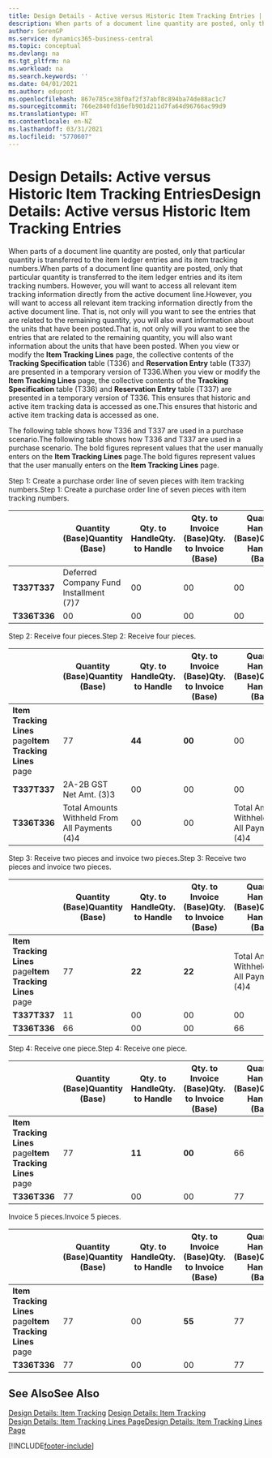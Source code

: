 ```yaml
---
title: Design Details - Active versus Historic Item Tracking Entries | Microsoft Docs
description: When parts of a document line quantity are posted, only that particular quantity is transferred to the item ledger entries and its item tracking numbers. However, you will want to access all relevant item tracking information directly from the active document line. That is, not only will you want to see the entries that are related to the remaining quantity, you will also want information about the units that have been posted. When you view or modify the **Item Tracking Lines** page, the collective contents of the **Tracking Specification** table (T336) and **Reservation Entry** table (T337) are presented in a temporary version of T336. This ensures that historic and active item tracking data is accessed as one.
author: SorenGP
ms.service: dynamics365-business-central
ms.topic: conceptual
ms.devlang: na
ms.tgt_pltfrm: na
ms.workload: na
ms.search.keywords: ''
ms.date: 04/01/2021
ms.author: edupont
ms.openlocfilehash: 867e785ce38f0af2f37abf8c894ba74de88ac1c7
ms.sourcegitcommit: 766e2840fd16efb901d211d7fa64d96766ac99d9
ms.translationtype: HT
ms.contentlocale: en-NZ
ms.lasthandoff: 03/31/2021
ms.locfileid: "5770607"
---
```

# <a name="design-details-active-versus-historic-item-tracking-entries"></a><span data-ttu-id="3ab35-107">Design Details: Active versus Historic Item Tracking Entries</span><span class="sxs-lookup"><span data-stu-id="3ab35-107">Design Details: Active versus Historic Item Tracking Entries</span></span>
<span data-ttu-id="3ab35-108">When parts of a document line quantity are posted, only that particular quantity is transferred to the item ledger entries and its item tracking numbers.</span><span class="sxs-lookup"><span data-stu-id="3ab35-108">When parts of a document line quantity are posted, only that particular quantity is transferred to the item ledger entries and its item tracking numbers.</span></span> <span data-ttu-id="3ab35-109">However, you will want to access all relevant item tracking information directly from the active document line.</span><span class="sxs-lookup"><span data-stu-id="3ab35-109">However, you will want to access all relevant item tracking information directly from the active document line.</span></span> <span data-ttu-id="3ab35-110">That is, not only will you want to see the entries that are related to the remaining quantity, you will also want information about the units that have been posted.</span><span class="sxs-lookup"><span data-stu-id="3ab35-110">That is, not only will you want to see the entries that are related to the remaining quantity, you will also want information about the units that have been posted.</span></span> <span data-ttu-id="3ab35-111">When you view or modify the **Item Tracking Lines** page, the collective contents of the **Tracking Specification** table (T336) and **Reservation Entry** table (T337) are presented in a temporary version of T336.</span><span class="sxs-lookup"><span data-stu-id="3ab35-111">When you view or modify the **Item Tracking Lines** page, the collective contents of the **Tracking Specification** table (T336) and **Reservation Entry** table (T337) are presented in a temporary version of T336.</span></span> <span data-ttu-id="3ab35-112">This ensures that historic and active item tracking data is accessed as one.</span><span class="sxs-lookup"><span data-stu-id="3ab35-112">This ensures that historic and active item tracking data is accessed as one.</span></span>  

 <span data-ttu-id="3ab35-113">The following table shows how T336 and T337 are used in a purchase scenario.</span><span class="sxs-lookup"><span data-stu-id="3ab35-113">The following table shows how T336 and T337 are used in a purchase scenario.</span></span> <span data-ttu-id="3ab35-114">The bold figures represent values that the user manually enters on the **Item Tracking Lines** page.</span><span class="sxs-lookup"><span data-stu-id="3ab35-114">The bold figures represent values that the user manually enters on the **Item Tracking Lines** page.</span></span>  

 <span data-ttu-id="3ab35-115">Step 1: Create a purchase order line of seven pieces with item tracking numbers.</span><span class="sxs-lookup"><span data-stu-id="3ab35-115">Step 1: Create a purchase order line of seven pieces with item tracking numbers.</span></span>  

||<span data-ttu-id="3ab35-116">**Quantity (Base)**</span><span class="sxs-lookup"><span data-stu-id="3ab35-116">**Quantity (Base)**</span></span>|<span data-ttu-id="3ab35-117">**Qty. to Handle**</span><span class="sxs-lookup"><span data-stu-id="3ab35-117">**Qty. to Handle**</span></span>|<span data-ttu-id="3ab35-118">**Qty. to Invoice (Base)**</span><span class="sxs-lookup"><span data-stu-id="3ab35-118">**Qty. to Invoice (Base)**</span></span>|<span data-ttu-id="3ab35-119">**Quantity Handled (Base)**</span><span class="sxs-lookup"><span data-stu-id="3ab35-119">**Quantity Handled (Base)**</span></span>|<span data-ttu-id="3ab35-120">**Quantity Invoiced (Base)**</span><span class="sxs-lookup"><span data-stu-id="3ab35-120">**Quantity Invoiced (Base)**</span></span>|  
|-|----------------------------------------------|--------------------------------------------|------------------------------------------------------|-------------------------------------------------------|--------------------------------------------------------|  
|<span data-ttu-id="3ab35-121">**T337**</span><span class="sxs-lookup"><span data-stu-id="3ab35-121">**T337**</span></span>|<span data-ttu-id="3ab35-122">Deferred Company Fund Installment (7)</span><span class="sxs-lookup"><span data-stu-id="3ab35-122">7</span></span>|<span data-ttu-id="3ab35-123">0</span><span class="sxs-lookup"><span data-stu-id="3ab35-123">0</span></span>|<span data-ttu-id="3ab35-124">0</span><span class="sxs-lookup"><span data-stu-id="3ab35-124">0</span></span>|<span data-ttu-id="3ab35-125">0</span><span class="sxs-lookup"><span data-stu-id="3ab35-125">0</span></span>|<span data-ttu-id="3ab35-126">0</span><span class="sxs-lookup"><span data-stu-id="3ab35-126">0</span></span>|  
|<span data-ttu-id="3ab35-127">**T336**</span><span class="sxs-lookup"><span data-stu-id="3ab35-127">**T336**</span></span>|<span data-ttu-id="3ab35-128">0</span><span class="sxs-lookup"><span data-stu-id="3ab35-128">0</span></span>|<span data-ttu-id="3ab35-129">0</span><span class="sxs-lookup"><span data-stu-id="3ab35-129">0</span></span>|<span data-ttu-id="3ab35-130">0</span><span class="sxs-lookup"><span data-stu-id="3ab35-130">0</span></span>|<span data-ttu-id="3ab35-131">0</span><span class="sxs-lookup"><span data-stu-id="3ab35-131">0</span></span>|<span data-ttu-id="3ab35-132">0</span><span class="sxs-lookup"><span data-stu-id="3ab35-132">0</span></span>|  

 <span data-ttu-id="3ab35-133">Step 2: Receive four pieces.</span><span class="sxs-lookup"><span data-stu-id="3ab35-133">Step 2: Receive four pieces.</span></span>  

||<span data-ttu-id="3ab35-134">**Quantity (Base)**</span><span class="sxs-lookup"><span data-stu-id="3ab35-134">**Quantity (Base)**</span></span>|<span data-ttu-id="3ab35-135">**Qty. to Handle**</span><span class="sxs-lookup"><span data-stu-id="3ab35-135">**Qty. to Handle**</span></span>|<span data-ttu-id="3ab35-136">**Qty. to Invoice (Base)**</span><span class="sxs-lookup"><span data-stu-id="3ab35-136">**Qty. to Invoice (Base)**</span></span>|<span data-ttu-id="3ab35-137">**Quantity Handled (Base)**</span><span class="sxs-lookup"><span data-stu-id="3ab35-137">**Quantity Handled (Base)**</span></span>|<span data-ttu-id="3ab35-138">**Quantity Invoiced (Base)**</span><span class="sxs-lookup"><span data-stu-id="3ab35-138">**Quantity Invoiced (Base)**</span></span>|  
|-|----------------------------------------------|--------------------------------------------|------------------------------------------------------|-------------------------------------------------------|--------------------------------------------------------|  
|<span data-ttu-id="3ab35-139">**Item Tracking Lines** page</span><span class="sxs-lookup"><span data-stu-id="3ab35-139">**Item Tracking Lines** page</span></span>|<span data-ttu-id="3ab35-140">7</span><span class="sxs-lookup"><span data-stu-id="3ab35-140">7</span></span>|<span data-ttu-id="3ab35-141">**4**</span><span class="sxs-lookup"><span data-stu-id="3ab35-141">**4**</span></span>|<span data-ttu-id="3ab35-142">**0**</span><span class="sxs-lookup"><span data-stu-id="3ab35-142">**0**</span></span>|<span data-ttu-id="3ab35-143">0</span><span class="sxs-lookup"><span data-stu-id="3ab35-143">0</span></span>|<span data-ttu-id="3ab35-144">0</span><span class="sxs-lookup"><span data-stu-id="3ab35-144">0</span></span>|  
|<span data-ttu-id="3ab35-145">**T337**</span><span class="sxs-lookup"><span data-stu-id="3ab35-145">**T337**</span></span>|<span data-ttu-id="3ab35-146">2A-2B GST Net Amt. (3)</span><span class="sxs-lookup"><span data-stu-id="3ab35-146">3</span></span>|<span data-ttu-id="3ab35-147">0</span><span class="sxs-lookup"><span data-stu-id="3ab35-147">0</span></span>|<span data-ttu-id="3ab35-148">0</span><span class="sxs-lookup"><span data-stu-id="3ab35-148">0</span></span>|<span data-ttu-id="3ab35-149">0</span><span class="sxs-lookup"><span data-stu-id="3ab35-149">0</span></span>|<span data-ttu-id="3ab35-150">0</span><span class="sxs-lookup"><span data-stu-id="3ab35-150">0</span></span>|  
|<span data-ttu-id="3ab35-151">**T336**</span><span class="sxs-lookup"><span data-stu-id="3ab35-151">**T336**</span></span>|<span data-ttu-id="3ab35-152">Total Amounts Withheld From All Payments (4)</span><span class="sxs-lookup"><span data-stu-id="3ab35-152">4</span></span>|<span data-ttu-id="3ab35-153">0</span><span class="sxs-lookup"><span data-stu-id="3ab35-153">0</span></span>|<span data-ttu-id="3ab35-154">0</span><span class="sxs-lookup"><span data-stu-id="3ab35-154">0</span></span>|<span data-ttu-id="3ab35-155">Total Amounts Withheld From All Payments (4)</span><span class="sxs-lookup"><span data-stu-id="3ab35-155">4</span></span>|<span data-ttu-id="3ab35-156">0</span><span class="sxs-lookup"><span data-stu-id="3ab35-156">0</span></span>|  

 <span data-ttu-id="3ab35-157">Step 3: Receive two pieces and invoice two pieces.</span><span class="sxs-lookup"><span data-stu-id="3ab35-157">Step 3: Receive two pieces and invoice two pieces.</span></span>  

||<span data-ttu-id="3ab35-158">**Quantity (Base)**</span><span class="sxs-lookup"><span data-stu-id="3ab35-158">**Quantity (Base)**</span></span>|<span data-ttu-id="3ab35-159">**Qty. to Handle**</span><span class="sxs-lookup"><span data-stu-id="3ab35-159">**Qty. to Handle**</span></span>|<span data-ttu-id="3ab35-160">**Qty. to Invoice (Base)**</span><span class="sxs-lookup"><span data-stu-id="3ab35-160">**Qty. to Invoice (Base)**</span></span>|<span data-ttu-id="3ab35-161">**Quantity Handled (Base)**</span><span class="sxs-lookup"><span data-stu-id="3ab35-161">**Quantity Handled (Base)**</span></span>|<span data-ttu-id="3ab35-162">**Quantity Invoiced (Base)**</span><span class="sxs-lookup"><span data-stu-id="3ab35-162">**Quantity Invoiced (Base)**</span></span>|  
|-|----------------------------------------------|--------------------------------------------|------------------------------------------------------|-------------------------------------------------------|--------------------------------------------------------|  
|<span data-ttu-id="3ab35-163">**Item Tracking Lines** page</span><span class="sxs-lookup"><span data-stu-id="3ab35-163">**Item Tracking Lines** page</span></span>|<span data-ttu-id="3ab35-164">7</span><span class="sxs-lookup"><span data-stu-id="3ab35-164">7</span></span>|<span data-ttu-id="3ab35-165">**2**</span><span class="sxs-lookup"><span data-stu-id="3ab35-165">**2**</span></span>|<span data-ttu-id="3ab35-166">**2**</span><span class="sxs-lookup"><span data-stu-id="3ab35-166">**2**</span></span>|<span data-ttu-id="3ab35-167">Total Amounts Withheld From All Payments (4)</span><span class="sxs-lookup"><span data-stu-id="3ab35-167">4</span></span>|<span data-ttu-id="3ab35-168">0</span><span class="sxs-lookup"><span data-stu-id="3ab35-168">0</span></span>|  
|<span data-ttu-id="3ab35-169">**T337**</span><span class="sxs-lookup"><span data-stu-id="3ab35-169">**T337**</span></span>|<span data-ttu-id="3ab35-170">1</span><span class="sxs-lookup"><span data-stu-id="3ab35-170">1</span></span>|<span data-ttu-id="3ab35-171">0</span><span class="sxs-lookup"><span data-stu-id="3ab35-171">0</span></span>|<span data-ttu-id="3ab35-172">0</span><span class="sxs-lookup"><span data-stu-id="3ab35-172">0</span></span>|<span data-ttu-id="3ab35-173">0</span><span class="sxs-lookup"><span data-stu-id="3ab35-173">0</span></span>|<span data-ttu-id="3ab35-174">0</span><span class="sxs-lookup"><span data-stu-id="3ab35-174">0</span></span>|  
|<span data-ttu-id="3ab35-175">**T336**</span><span class="sxs-lookup"><span data-stu-id="3ab35-175">**T336**</span></span>|<span data-ttu-id="3ab35-176">6</span><span class="sxs-lookup"><span data-stu-id="3ab35-176">6</span></span>|<span data-ttu-id="3ab35-177">0</span><span class="sxs-lookup"><span data-stu-id="3ab35-177">0</span></span>|<span data-ttu-id="3ab35-178">0</span><span class="sxs-lookup"><span data-stu-id="3ab35-178">0</span></span>|<span data-ttu-id="3ab35-179">6</span><span class="sxs-lookup"><span data-stu-id="3ab35-179">6</span></span>|<span data-ttu-id="3ab35-180">2</span><span class="sxs-lookup"><span data-stu-id="3ab35-180">2</span></span>|  

 <span data-ttu-id="3ab35-181">Step 4: Receive one piece.</span><span class="sxs-lookup"><span data-stu-id="3ab35-181">Step 4: Receive one piece.</span></span>  

||<span data-ttu-id="3ab35-182">**Quantity (Base)**</span><span class="sxs-lookup"><span data-stu-id="3ab35-182">**Quantity (Base)**</span></span>|<span data-ttu-id="3ab35-183">**Qty. to Handle**</span><span class="sxs-lookup"><span data-stu-id="3ab35-183">**Qty. to Handle**</span></span>|<span data-ttu-id="3ab35-184">**Qty. to Invoice (Base)**</span><span class="sxs-lookup"><span data-stu-id="3ab35-184">**Qty. to Invoice (Base)**</span></span>|<span data-ttu-id="3ab35-185">**Quantity Handled (Base)**</span><span class="sxs-lookup"><span data-stu-id="3ab35-185">**Quantity Handled (Base)**</span></span>|<span data-ttu-id="3ab35-186">**Quantity Invoiced (Base)**</span><span class="sxs-lookup"><span data-stu-id="3ab35-186">**Quantity Invoiced (Base)**</span></span>|  
|-|----------------------------------------------|--------------------------------------------|------------------------------------------------------|-------------------------------------------------------|--------------------------------------------------------|  
|<span data-ttu-id="3ab35-187">**Item Tracking Lines** page</span><span class="sxs-lookup"><span data-stu-id="3ab35-187">**Item Tracking Lines** page</span></span>|<span data-ttu-id="3ab35-188">7</span><span class="sxs-lookup"><span data-stu-id="3ab35-188">7</span></span>|<span data-ttu-id="3ab35-189">**1**</span><span class="sxs-lookup"><span data-stu-id="3ab35-189">**1**</span></span>|<span data-ttu-id="3ab35-190">**0**</span><span class="sxs-lookup"><span data-stu-id="3ab35-190">**0**</span></span>|<span data-ttu-id="3ab35-191">6</span><span class="sxs-lookup"><span data-stu-id="3ab35-191">6</span></span>|<span data-ttu-id="3ab35-192">2</span><span class="sxs-lookup"><span data-stu-id="3ab35-192">2</span></span>|  
|<span data-ttu-id="3ab35-193">**T336**</span><span class="sxs-lookup"><span data-stu-id="3ab35-193">**T336**</span></span>|<span data-ttu-id="3ab35-194">7</span><span class="sxs-lookup"><span data-stu-id="3ab35-194">7</span></span>|<span data-ttu-id="3ab35-195">0</span><span class="sxs-lookup"><span data-stu-id="3ab35-195">0</span></span>|<span data-ttu-id="3ab35-196">0</span><span class="sxs-lookup"><span data-stu-id="3ab35-196">0</span></span>|<span data-ttu-id="3ab35-197">7</span><span class="sxs-lookup"><span data-stu-id="3ab35-197">7</span></span>|<span data-ttu-id="3ab35-198">2</span><span class="sxs-lookup"><span data-stu-id="3ab35-198">2</span></span>|  

 <span data-ttu-id="3ab35-199">Invoice 5 pieces.</span><span class="sxs-lookup"><span data-stu-id="3ab35-199">Invoice 5 pieces.</span></span>  

||<span data-ttu-id="3ab35-200">**Quantity (Base)**</span><span class="sxs-lookup"><span data-stu-id="3ab35-200">**Quantity (Base)**</span></span>|<span data-ttu-id="3ab35-201">**Qty. to Handle**</span><span class="sxs-lookup"><span data-stu-id="3ab35-201">**Qty. to Handle**</span></span>|<span data-ttu-id="3ab35-202">**Qty. to Invoice (Base)**</span><span class="sxs-lookup"><span data-stu-id="3ab35-202">**Qty. to Invoice (Base)**</span></span>|<span data-ttu-id="3ab35-203">**Quantity Handled (Base)**</span><span class="sxs-lookup"><span data-stu-id="3ab35-203">**Quantity Handled (Base)**</span></span>|<span data-ttu-id="3ab35-204">**Quantity Invoiced (Base)**</span><span class="sxs-lookup"><span data-stu-id="3ab35-204">**Quantity Invoiced (Base)**</span></span>|  
|-|----------------------------------------------|--------------------------------------------|------------------------------------------------------|-------------------------------------------------------|--------------------------------------------------------|  
|<span data-ttu-id="3ab35-205">**Item Tracking Lines** page</span><span class="sxs-lookup"><span data-stu-id="3ab35-205">**Item Tracking Lines** page</span></span>|<span data-ttu-id="3ab35-206">7</span><span class="sxs-lookup"><span data-stu-id="3ab35-206">7</span></span>|<span data-ttu-id="3ab35-207">0</span><span class="sxs-lookup"><span data-stu-id="3ab35-207">0</span></span>|<span data-ttu-id="3ab35-208">**5**</span><span class="sxs-lookup"><span data-stu-id="3ab35-208">**5**</span></span>|<span data-ttu-id="3ab35-209">7</span><span class="sxs-lookup"><span data-stu-id="3ab35-209">7</span></span>|<span data-ttu-id="3ab35-210">2</span><span class="sxs-lookup"><span data-stu-id="3ab35-210">2</span></span>|  
|<span data-ttu-id="3ab35-211">**T336**</span><span class="sxs-lookup"><span data-stu-id="3ab35-211">**T336**</span></span>|<span data-ttu-id="3ab35-212">7</span><span class="sxs-lookup"><span data-stu-id="3ab35-212">7</span></span>|<span data-ttu-id="3ab35-213">0</span><span class="sxs-lookup"><span data-stu-id="3ab35-213">0</span></span>|<span data-ttu-id="3ab35-214">0</span><span class="sxs-lookup"><span data-stu-id="3ab35-214">0</span></span>|<span data-ttu-id="3ab35-215">7</span><span class="sxs-lookup"><span data-stu-id="3ab35-215">7</span></span>|<span data-ttu-id="3ab35-216">7</span><span class="sxs-lookup"><span data-stu-id="3ab35-216">7</span></span>|  

## <a name="see-also"></a><span data-ttu-id="3ab35-217">See Also</span><span class="sxs-lookup"><span data-stu-id="3ab35-217">See Also</span></span>  
 <span data-ttu-id="3ab35-218">[Design Details: Item Tracking](design-details-item-tracking.md) </span><span class="sxs-lookup"><span data-stu-id="3ab35-218">[Design Details: Item Tracking](design-details-item-tracking.md) </span></span>  
 [<span data-ttu-id="3ab35-219">Design Details: Item Tracking Lines Page</span><span class="sxs-lookup"><span data-stu-id="3ab35-219">Design Details: Item Tracking Lines Page</span></span>](design-details-item-tracking-lines-window.md)


[!INCLUDE[footer-include](includes/footer-banner.md)]